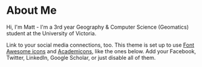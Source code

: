 

# About Me

Hi, I'm Matt - I'm a 3rd year Geography & Computer Science (Geomatics) student at the University of Victoria.

Link to your social media connections, too. This theme is set up to use [Font Awesome icons](https://fontawesome.com/) and [Academicons](https://jpswalsh.github.io/academicons/), like the ones below. Add your Facebook, Twitter, LinkedIn, Google Scholar, or just disable all of them.
